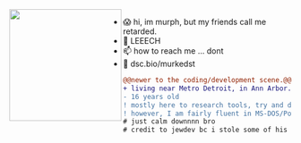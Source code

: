 <img align="left" height="200" src="https://media1.tenor.com/images/46c6b5f0e05afc6bdcb754f3a56383c5/tenor.gif"/>

- 😱 hi, im murph, but my friends call me retarded.
- 👀 LEEECH
- 📫 how to reach me ... dont
- 🌱 dsc.bio/murkedst


```diff
@@newer to the coding/development scene.@@
+ living near Metro Detroit, in Ann Arbor.
- 16 years old
! mostly here to research tools, try and develop tools of my own, and learn language.
! however, I am fairly fluent in MS-DOS/Powershell.
# just calm downnnn bro
# credit to jewdev bc i stole some of his profile LOL 
```
